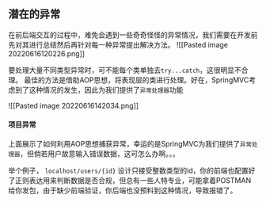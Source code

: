 ## 潜在的异常
在前后端交互的过程中，难免会遇到一些奇奇怪怪的异常情况，我们需要在开发前先对其进行总结然后再针对每一种异常提出解决方法。
![[Pasted image 20220616120226.png]]

要处理大量不同类型异常时，可不能每个类单独去`try...catch`，这很明显不合理。
最佳的方法是借助AOP思想，将表现层的类进行处理。好在，SpringMVC考虑到了这种情况的发生，因此为我们提供了`异常处理器`功能

![[Pasted image 20220616142034.png]]


#### 项目异常
上面展示了如何利用AOP思想捕获异常，幸运的是SpringMVC为我们提供了`异常处理器`，但倘若用户故意输入错误数据，这可怎么办啊。。。

举个例子，
`localhost/users/{id}` 设计只接受整数类型的id，你的前端也配置好了正则表达用来判断数据是否合规，但总有一些人特专业，可能拿着POSTMAN给你发包，由于缺少前端验证，你后端也没预料到这种情况，导致报错了。

